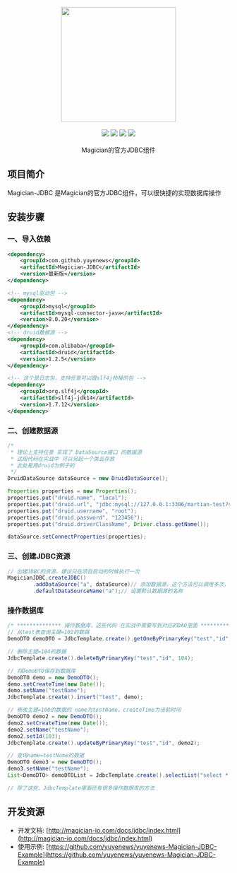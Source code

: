 <br/>

<div align=center>
<img width="260px;" src="http://magician-io.com/img/logo-white.png"/>
</div>

<br/>

<div align=center>

<img src="https://img.shields.io/badge/licenes-MIT-brightgreen.svg"/>
<img src="https://img.shields.io/badge/jdk-11+-brightgreen.svg"/>
<img src="https://img.shields.io/badge/maven-3.5.4+-brightgreen.svg"/>
<img src="https://img.shields.io/badge/release-master-brightgreen.svg"/>

</div>
<br/>

<div align=center>
Magician的官方JDBC组件
</div>


## 项目简介

Magician-JDBC 是Magician的官方JDBC组件，可以很快捷的实现数据库操作

## 安装步骤

### 一、导入依赖

```xml
<dependency>
    <groupId>com.github.yuyenews</groupId>
    <artifactId>Magician-JDBC</artifactId>
    <version>最新版</version>
</dependency>

<!-- mysql驱动包 -->
<dependency>
    <groupId>mysql</groupId>
    <artifactId>mysql-connector-java</artifactId>
    <version>8.0.20</version>
</dependency>
<!-- druid数据源 -->
<dependency>
    <groupId>com.alibaba</groupId>
    <artifactId>druid</artifactId>
    <version>1.2.5</version>
</dependency>

<!-- 这个是日志包，支持任意可以跟slf4j桥接的包 -->
<dependency>
    <groupId>org.slf4j</groupId>
    <artifactId>slf4j-jdk14</artifactId>
    <version>1.7.12</version>
</dependency>
```
### 二、创建数据源
```java
/*
 * 理论上支持任意 实现了 DataSource接口 的数据源
 * 这段代码在实战中 可以另起一个类去存放
 * 此处是用druid为例子的
 */
DruidDataSource dataSource = new DruidDataSource();

Properties properties = new Properties();
properties.put("druid.name", "local");
properties.put("druid.url", "jdbc:mysql://127.0.0.1:3306/martian-test?serverTimezone=Asia/Shanghai&useUnicode=true&characterEncoding=utf8&autoReconnect=true&rewriteBatchedStatements=true&useSSL=false");
properties.put("druid.username", "root");
properties.put("druid.password", "123456");
properties.put("druid.driverClassName", Driver.class.getName());

dataSource.setConnectProperties(properties);
```

### 三、创建JDBC资源
```java
// 创建JDBC的资源，建议只在项目启动的时候执行一次
MagicianJDBC.createJDBC()
        .addDataSource("a", dataSource)// 添加数据源，这个方法可以调用多次，添加多个数据源
        .defaultDataSourceName("a");// 设置默认数据源的名称
```

### 操作数据库
```java
/* ************** 操作数据库，这些代码 在实战中需要写到对应的DAO里面 ************ */
// 从test表查询主键=102的数据
DemoDTO demoDTO = JdbcTemplate.create().getOneByPrimaryKey("test","id", 102, DemoDTO.class);

// 删除主键=104的数据
JdbcTemplate.create().deleteByPrimaryKey("test","id", 104);

// 将DemoDTO保存到数据库
DemoDTO demo = new DemoDTO();
demo.setCreateTime(new Date());
demo.setName("testName");
JdbcTemplate.create().insert("test", demo);

// 修改主键=100的数据的 name为testName，createTime为当前时间
DemoDTO demo2 = new DemoDTO();
demo2.setCreateTime(new Date());
demo2.setName("testName");
demo2.setId(103);
JdbcTemplate.create().updateByPrimaryKey("test","id", demo2);

// 查询name=testName的数据
DemoDTO demo3 = new DemoDTO();
demo3.setName("testName");
List<DemoDTO> demoDTOList = JdbcTemplate.create().selectList("select * from test where name=#{name}", demo3, DemoDTO.class);

// 除了这些，JdbcTemplate里面还有很多操作数据库的方法
```

## 开发资源
- 开发文档: [http://magician-io.com/docs/jdbc/index.html](http://magician-io.com/docs/jdbc/index.html)
- 使用示例: [https://github.com/yuyenews/yuyenews-Magician-JDBC-Example](https://github.com/yuyenews/yuyenews-Magician-JDBC-Example)